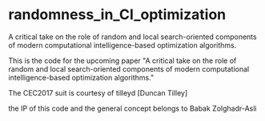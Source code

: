 # randomness_in_CI_optimization
A critical take on the role of random and local search-oriented components of modern computational intelligence-based optimization algorithms.

This is the code for the upcoming paper "A critical take on the role of random and local search-oriented components of modern computational intelligence-based optimization algorithms."

The CEC2017 suit is courtesy of tilleyd [Duncan Tilley]

the IP of this code and the general concept belongs to Babak Zolghadr-Asli
